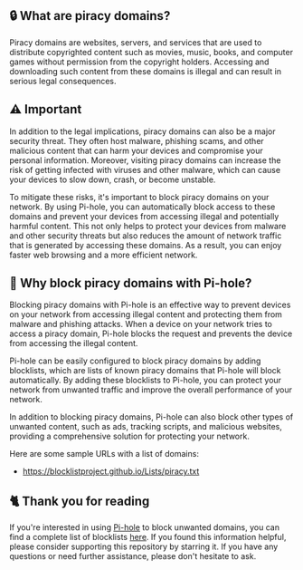 ## 🔒 What are piracy domains?
Piracy domains are websites, servers, and services that are used to distribute copyrighted content such as movies, music, books, and computer games without permission from the copyright holders.
Accessing and downloading such content from these domains is illegal and can result in serious legal consequences.

## ⚠️ Important
In addition to the legal implications, piracy domains can also be a major security threat.
They often host malware, phishing scams, and other malicious content that can harm your devices and compromise your personal information.
Moreover, visiting piracy domains can increase the risk of getting infected with viruses and other malware, which can cause your devices to slow down, crash, or become unstable.

To mitigate these risks, it's important to block piracy domains on your network.
By using Pi-hole, you can automatically block access to these domains and prevent your devices from accessing illegal and potentially harmful content.
This not only helps to protect your devices from malware and other security threats but also reduces the amount of network traffic that is generated by accessing these domains.
As a result, you can enjoy faster web browsing and a more efficient network.

## 🚫 Why block piracy domains with Pi-hole?
Blocking piracy domains with Pi-hole is an effective way to prevent devices on your network from accessing illegal content and protecting them from malware and phishing attacks.
When a device on your network tries to access a piracy domain, Pi-hole blocks the request and prevents the device from accessing the illegal content.

Pi-hole can be easily configured to block piracy domains by adding blocklists, which are lists of known piracy domains that Pi-hole will block automatically.
By adding these blocklists to Pi-hole, you can protect your network from unwanted traffic and improve the overall performance of your network.

In addition to blocking piracy domains, Pi-hole can also block other types of unwanted content, such as ads, tracking scripts, and malicious websites, providing a comprehensive solution for protecting your network.

Here are some sample URLs with a list of domains:
- https://blocklistproject.github.io/Lists/piracy.txt

## 🐈 Thank you for reading
If you're interested in using [Pi-hole](../What%20is%20Pi-hole.md) to block unwanted domains, you can find a complete list of blocklists [here](../../List.md).
If you found this information helpful, please consider supporting this repository by starring it.
If you have any questions or need further assistance, please don't hesitate to ask.
